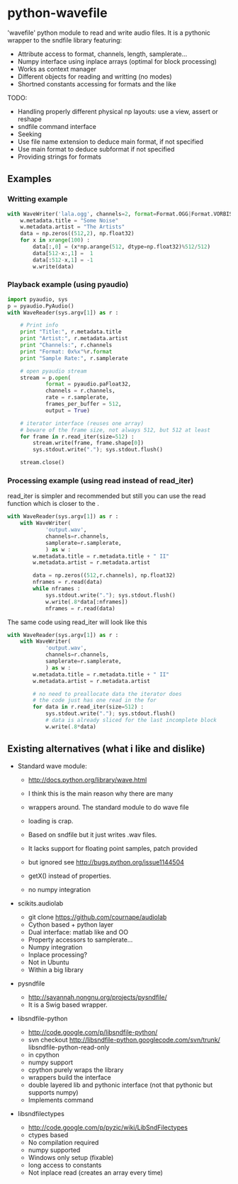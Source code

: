 python-wavefile
===============

'wavefile' python module to read and write audio files.
It is a pythonic wrapper to the sndfile library featuring:
* Attribute access to format, channels, length, samplerate...
* Numpy interface using inplace arrays (optimal for block processing)
* Works as context manager
* Different objects for reading and writting (no modes)
* Shortned constants accessing for formats and the like

TODO:
* Handling properly different physical np layouts: use a view, assert or reshape
* sndfile command interface
* Seeking
* Use file name extension to deduce main format, if not specified
* Use main format to deduce subformat if not specified
* Providing strings for formats

Examples
--------

### Writting example
```python
with WaveWriter('lala.ogg', channels=2, format=Format.OGG|Format.VORBIS) as w :
	w.metadata.title = "Some Noise"
	w.metadata.artist = "The Artists"
	data = np.zeros((512,2), np.float32)
	for x in xrange(100) :
		data[:,0] = (x*np.arange(512, dtype=np.float32)%512/512)
		data[512-x:,1] =  1
		data[:512-x,1] = -1
		w.write(data)
```

### Playback example (using pyaudio)
```python
import pyaudio, sys
p = pyaudio.PyAudio()
with WaveReader(sys.argv[1]) as r :

	# Print info
	print "Title:", r.metadata.title
	print "Artist:", r.metadata.artist
	print "Channels:", r.channels
	print "Format: 0x%x"%r.format
	print "Sample Rate:", r.samplerate

	# open pyaudio stream
	stream = p.open(
			format = pyaudio.paFloat32,
			channels = r.channels,
			rate = r.samplerate,
			frames_per_buffer = 512,
			output = True)

	# iterator interface (reuses one array)
	# beware of the frame size, not always 512, but 512 at least
	for frame in r.read_iter(size=512) :
		stream.write(frame, frame.shape[0])
		sys.stdout.write("."); sys.stdout.flush()

	stream.close()
```

### Processing example (using read instead of read_iter)

read_iter is simpler and recommended but still you can use
the read function which is closer to the .

```python
with WaveReader(sys.argv[1]) as r :
	with WaveWriter(
			'output.wav',
			channels=r.channels,
			samplerate=r.samplerate,
			) as w :
		w.metadata.title = r.metadata.title + " II"
		w.metadata.artist = r.metadata.artist

		data = np.zeros((512,r.channels), np.float32)
		nframes = r.read(data)
		while nframes :
			sys.stdout.write("."); sys.stdout.flush()
			w.write(.8*data[:nframes])
			nframes = r.read(data)
```
The same code using read_iter will look like this

```python
with WaveReader(sys.argv[1]) as r :
	with WaveWriter(
			'output.wav',
			channels=r.channels,
			samplerate=r.samplerate,
			) as w :
		w.metadata.title = r.metadata.title + " II"
		w.metadata.artist = r.metadata.artist

		# no need to preallocate data the iterator does
		# the code just has one read in the for
		for data in r.read_iter(size=512) :
			sys.stdout.write("."); sys.stdout.flush()
			# data is already sliced for the last incomplete block
			w.write(.8*data)
```


Existing alternatives (what i like and dislike)
-----------------------------------------------

- Standard wave module:
	- http://docs.python.org/library/wave.html
	- I think this is the main reason why there are many
	- wrappers around. The standard module to do wave file
	- loading is crap.

	- Based on sndfile but it just writes .wav files.
	- It lacks support for floating point samples, patch provided
	- but ignored see http://bugs.python.org/issue1144504
	- getX() instead of properties.
	- no numpy integration

- scikits.audiolab
	- git clone https://github.com/cournape/audiolab
	- Cython based + python layer
	- Dual interface: matlab like and OO
	- Property accessors to samplerate...
	- Numpy integration
	- Inplace processing?
	- Not in Ubuntu
	- Within a big library

- pysndfile
	- http://savannah.nongnu.org/projects/pysndfile/
	- It is a Swig based wrapper.

- libsndfile-python
	- http://code.google.com/p/libsndfile-python/
	- svn checkout http://libsndfile-python.googlecode.com/svn/trunk/ libsndfile-python-read-only
	- in cpython
	- numpy support
	- cpython purely wraps the library
	- wrappers build the interface
	- double layered lib and pythonic interface (not that pythonic but supports numpy)
	- Implements command

- libsndfilectypes
	- http://code.google.com/p/pyzic/wiki/LibSndFilectypes
	- ctypes based
	- No compilation required
	- numpy supported
	- Windows only setup (fixable)
	- long access to constants
	- Not inplace read (creates an array every time)




